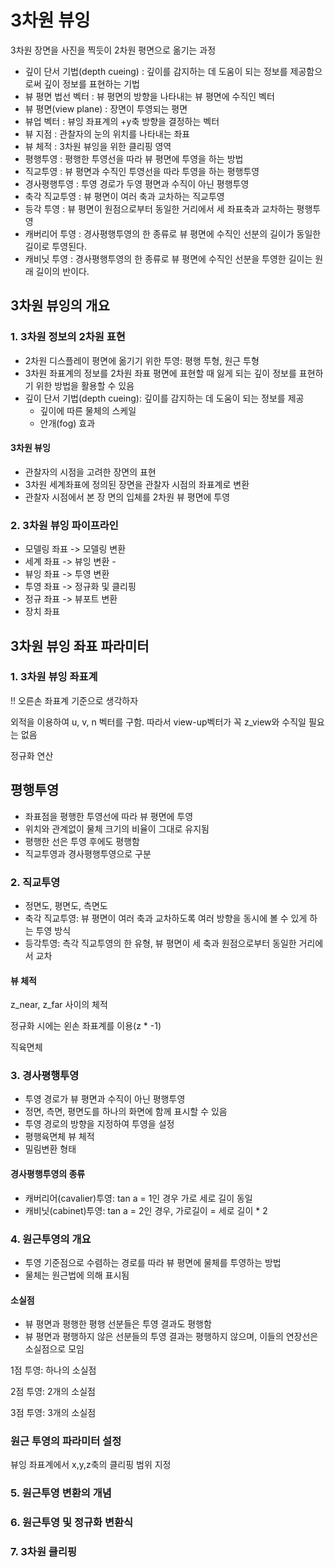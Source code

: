 # 3차원 뷰잉

3차원 장면을 사진을 찍듯이 2차원 평면으로 옮기는 과정

- 깊이 단서 기법(depth cueing) : 깊이를 감지하는 데 도움이 되는 정보를 제공함으로써 깊이 정보를 표현하는 기법
- 뷰 평면 법선 벡터 : 뷰 평면의 방향을 나타내는 뷰 평면에 수직인 벡터
- 뷰 평면(view plane) : 장면이 투영되는 평면
- 뷰업 벡터 : 뷰잉 좌표계의 +y축 방향을 결정하는 벡터
- 뷰 지점 : 관찰자의 눈의 위치를 나타내는 좌표
- 뷰 체적 : 3차원 뷰잉을 위한 클리핑 영역
- 평행투영 : 평행한 투영선을 따라 뷰 평면에 투영을 하는 방법
- 직교투영 : 뷰 평면과 수직인 투영선을 따라 투영을 하는 평행투영
- 경사평행투영 : 투영 경로가 두영 평면과 수직이 아닌 평행투영
- 축각 직교투영 : 뷰 평면이 여러 축과 교차하는 직교투영
- 등각 투영 : 뷰 평면이 원점으로부터 동일한 거리에서 세 좌표축과 교차하는 평행투영
- 캐버리어 투영 : 경사평행투영의 한 종류로 뷰 평면에 수직인 선분의 길이가 동일한 길이로 투영된다.
- 캐비닛 투영 : 경사평행투영의 한 종류로 뷰 평면에 수직인 선분을 투영한 길이는 원래 길이의 반이다.

## 3차원 뷰잉의 개요

### 1. 3차원 정보의 2차원 표현

- 2차원 디스플레이 평면에 옮기기 위한 투영: 평행 투형, 원근 투형
- 3차원 좌표계의 정보를 2차원 좌표 평면에 표현할 때 잃게 되는 깊이 정보를 표현하기 위한 방법을 활용할 수 있음
- 깊이 단서 기법(depth cueing): 깊이를 감지하는 데 도움이 되는 정보를 제공
    - 깊이에 따른 물체의 스케일
    - 안개(fog) 효과

#### 3차원 뷰잉

- 관찰자의 시점을 고려한 장면의 표현
- 3차원 세계좌표에 정의된 장면을 관찰자 시점의 좌표계로 변환
- 관찰자 시점에서 본 장 면의 입체를 2차원 뷰 평면에 투영

### 2. 3차원 뷰잉 파이프라인

- 모델링 좌표 -> 모델링 변환 
- 세계 좌표 -> 뷰잉 변환 -
- 뷰잉 좌표 -> 투영 변환 
- 투영 좌표 -> 정규화 및 클리핑
- 정규 좌표 -> 뷰포트 변환
- 장치 좌표

## 3차원 뷰잉 좌표 파라미터

### 1. 3차원 뷰잉 좌표계

!! 오른손 좌표계 기준으로 생각하자

외적을 이용하여 u, v, n 벡터를 구함. 따라서 view-up벡터가 꼭 z_view와 수직일 필요는 없음

정규화 연산

## 평행투영

- 좌표점을 평행한 투영선에 따라 뷰 평면에 투영
- 위치와 관계없이 물체 크기의 비율이 그대로 유지됨
- 평행한 선은 투영 후에도 평행함
- 직교투영과 경사평행투영으로 구분

### 2. 직교투영

- 정면도, 평면도, 측면도
- 축각 직교투영: 뷰 평면이 여러 축과 교차하도록 여러 방향을 동시에 볼 수 있게 하는 투영 방식
- 등각투영: 측각 직교투영의 한 유형, 뷰 평면이 세 축과 원점으로부터 동일한 거리에서 교차

#### 뷰 체적

z_near, z_far 사이의 체적

정규화 시에는 왼손 좌표계를 이용(z * -1)

직육면체

### 3. 경사평행투영

- 투영 경로가 뷰 평면과 수직이 아닌 평행투영
- 정면, 측면, 평면도를 하나의 화면에 함께 표시할 수 있음
- 투영 경로의 방향을 지정하여 투영을 설정
- 평행육면체 뷰 체적
- 밀림변환 형태


#### 경사평행투영의 종류

- 캐버리어(cavalier)투영: tan a = 1인 경우 가로 세로 길이 동일
- 캐비닛(cabinet)투영: tan a = 2인 경우, 가로길이 = 세로 길이 * 2

### 4. 원근투영의 개요

- 투영 기준점으로 수렴하는 경로를 따라 뷰 평면에 물체를 투영하는 방법
- 물체는 원근법에 의해 표시됨

#### 소실점

- 뷰 평면과 평행한 평행 선분들은 투영 결과도 평행함
- 뷰 평면과 평행하지 않은 선분들의 투영 결과는 평행하지 않으며, 이들의 연장선은 소실점으로 모임

1점 투영: 하나의 소실점

2점 투영: 2개의 소실점

3점 투영: 3개의 소실점

### 원근 투영의 파라미터 설정

뷰잉 좌표계에서 x,y,z축의 클리핑 범위 지정

### 5. 원근투영 변환의 개념

### 6. 원근투영 및 정규화 변환식

### 7. 3차원 클리핑
